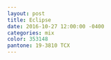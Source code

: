 ```yaml
---
layout: post
title: Eclipse
date: 2016-10-27 12:00:00 -0400
categories: mix
color: 353148
pantone: 19-3810 TCX
---
```

